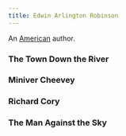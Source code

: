 ```yaml
---
title: Edwin Arlington Robinson
---
```


An [American](../index.html) author.

### The Town Down the River

### Miniver Cheevey

### Richard Cory

### The Man Against the Sky
